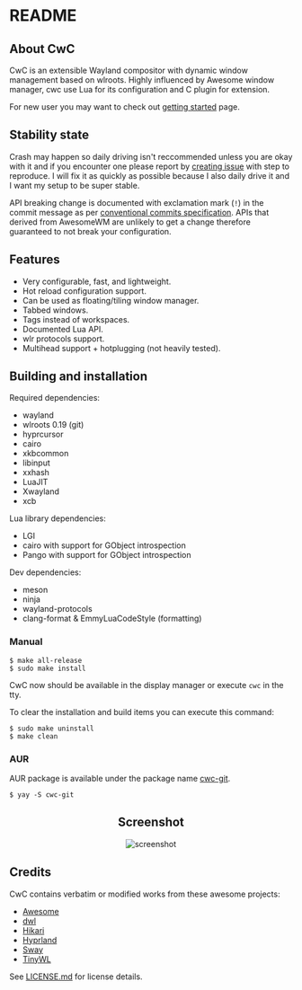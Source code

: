 # README

## About CwC

CwC is an extensible Wayland compositor with dynamic window management based
on wlroots. Highly influenced by Awesome window manager, cwc use Lua for its
configuration and C plugin for extension.

For new user you may want to check out [getting started][getting_started] page.

## Stability state

Crash may happen so daily driving isn't reccommended unless you are okay with it
and if you encounter one please report by [creating issue][github-issue] with step to
reproduce. I will fix it as quickly as possible because I also daily drive it and
I want my setup to be super stable.

API breaking change is documented with exclamation mark (`!`) in the commit
message as per [conventional commits specification][conventional-commits].
APIs that derived from AwesomeWM are unlikely to get a change therefore
guaranteed to not break your configuration.

## Features

- Very configurable, fast, and lightweight.
- Hot reload configuration support.
- Can be used as floating/tiling window manager.
- Tabbed windows.
- Tags instead of workspaces.
- Documented Lua API.
- wlr protocols support.
- Multihead support + hotplugging (not heavily tested).

## Building and installation

Required dependencies:

- wayland
- wlroots 0.19 (git)
- hyprcursor
- cairo
- xkbcommon
- libinput
- xxhash
- LuaJIT
- Xwayland
- xcb

Lua library dependencies:

- LGI
- cairo with support for GObject introspection
- Pango with support for GObject introspection

Dev dependencies:

- meson
- ninja
- wayland-protocols
- clang-format & EmmyLuaCodeStyle (formatting)

### Manual

```console
$ make all-release
$ sudo make install
```

CwC now should be available in the display manager or execute `cwc` in the tty.

To clear the installation and build items you can execute this command:

```console
$ sudo make uninstall
$ make clean
```

### AUR

AUR package is available under the package name [cwc-git][cwc-git].

```console
$ yay -S cwc-git
```

<div align="center">
  <h2>Screenshot</h2>
  <img src="https://github.com/user-attachments/assets/99c3681a-e68c-4936-84be-586d8b2f04ad" alt="screenshot" />
</div>

## Credits

CwC contains verbatim or modified works from these awesome projects:

- [Awesome](https://github.com/awesomeWM/awesome)
- [dwl](https://codeberg.org/dwl/dwl)
- [Hikari](https://hub.darcs.net/raichoo/hikari)
- [Hyprland](https://github.com/hyprwm/Hyprland)
- [Sway](https://github.com/swaywm/sway)
- [TinyWL](https://gitlab.freedesktop.org/wlroots/wlroots)

See [LICENSE.md](LICENSE.md) for license details.

<!-------------------- links -------------------->

[getting_started]: https://cudiph.github.io/cwc/apidoc/documentation/00-getting-started.md.html
[github-issue]: https://github.com/Cudiph/cwcwm/issues
[conventional-commits]: https://www.conventionalcommits.org/en/v1.0.0/#commit-message-with--to-draw-attention-to-breaking-change
[cwc-git]: https://aur.archlinux.org/packages/cwc-git
